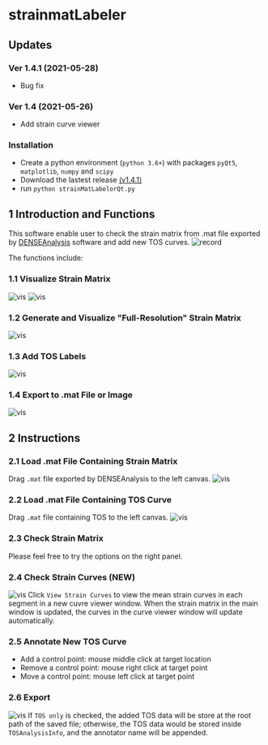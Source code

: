 # strainmatLabeler
## Updates
### Ver 1.4.1 (2021-05-28)
- Bug fix
### Ver 1.4 (2021-05-26)
- Add strain curve viewer

### Installation
- Create a python environment (`python 3.6+`) with packages `pyQt5`, `matplotlib`, `numpy` and `scipy`
- Download the lastest release [(v1.4.1)](https://github.com/jr-xing/strainmatLabeler/releases/download/1.4.1/strainMatLabelor-1.4.1.zip)
- run `python strainMatLabelorQt.py`

## 1 Introduction and Functions
This software enable user to check the strain matrix from .mat file exported by [DENSEAnalysis](https://github.com/denseanalysis/denseanalysis) software and add new TOS curves.
![record](./imgs/record_small.gif)

The functions include:
### 1.1 Visualize Strain Matrix
![vis](./imgs/loaded.png)
![vis](./imgs/view_3D.png)
### 1.2 Generate and Visualize "Full-Resolution" Strain Matrix
![vis](./imgs/loaded_full_res.png)
### 1.3 Add TOS Labels
![vis](./imgs/add_points.png)
### 1.4 Export to .mat File or Image
![vis](./imgs/export_mat.png)

## 2 Instructions
### 2.1 Load .mat File Containing Strain Matrix
Drag `.mat` file exported by DENSEAnalysis to the left canvas.
![vis](./imgs/drag_to_load.png)
### 2.2 Load .mat File Containing TOS Curve
Drag `.mat` file containing TOS to the left canvas.
![vis](./imgs/tos_loaded.png)
### 2.3 Check Strain Matrix
Please feel free to try the options on the right panel.
### 2.4 Check Strain Curves (NEW)
![vis](./imgs/strain_curve_viewer.png)
Click `View Strain Curves` to view the mean strain curves in each segment in a new cuvre viewer window. When the strain matrix in the main window is updated, the curves in the curve viewer window will update automatically.
### 2.5 Annotate New TOS Curve
- Add a control point: mouse middle click at target location
- Remove a control point: mouse right click at target point
- Move a control point: mouse left click at target point
### 2.6 Export
![vis](./imgs/export_mat.png)
If `TOS only` is checked, the added TOS data will be store at the root path of the saved file; otherwise, the TOS data would be stored inside `TOSAnalysisInfo`, and the annotator name will be appended. 
